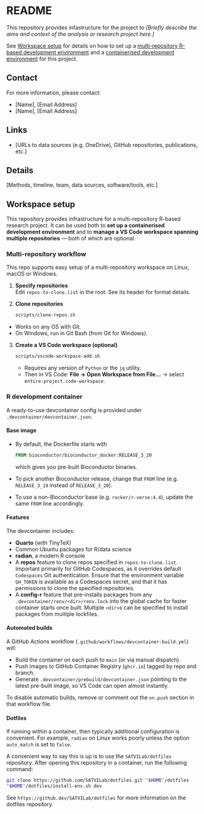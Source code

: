 # README

This repository provides infastructure for the project to _[Briefly describe the aims and context of the analysis or research project here.]_

See [Workspace setup](#workspace-setup) for details on how to set up a [multi-repository R-based development environment](#multi-repository-workflow) and a [containerised development environment](#r-development-container) for this project.

## Contact

For more information, please contact:  
- [Name], [Email Address]  
- [Name], [Email Address]

## Links

- [URLs to data sources (e.g. OneDrive), GitHub repositories, publications, etc.]

## Details

[Methods, timeline, team, data sources, software/tools, etc.]

## Workspace setup

This repository provides infrastructure for a multi-repository R-based research project.
It can be used both to **set up a containerised development environment** and to **manage a VS Code workspace spanning multiple repositories** — both of which are optional.

<!--

You may use this repository:

- as part of an existing project, to quickly reproduce or continue analysis, or  
- as a starting point for new projects with similar infrastructure needs.

!-->

### Multi-repository workflow

This repo supports easy setup of a multi-repository workspace on Linux, macOS or Windows.

1. **Specify repositories**  
   Edit `repos-to-clone.list` in the root. See its header for format details.

2. **Clone repositories**  
   ```bash
   scripts/clone-repos.sh
   ```

  * Works on any OS with Git.
  * On Windows, run in Git Bash (from Git for Windows).

3. **Create a VS Code workspace (optional)**

   ```bash
   scripts/vscode-workspace-add.sh
   ```

   * Requires any version of `Python` or the `jq` utility.
   * Then in VS Code: **File → Open Workspace from File…** → select `entire-project.code-workspace`.

### R development container

A ready-to-use devcontainer config is provided under `.devcontainer/devcontainer.json`.

#### Base image

* By default, the Dockerfile starts with

  ```dockerfile
  FROM bioconductor/bioconductor_docker:RELEASE_3_20
  ```

  which gives you pre-built Bioconductor binaries.
* To pick another Bioconductor release, change that `FROM` line (e.g. `RELEASE_3_19` instead of `RELEASE_3_20`).
* To use a non-Bioconductor base (e.g. `rocker/r-verse:4.4`), update the same `FROM` line accordingly.

#### Features

The devcontainer includes:

* **Quarto** (with TinyTeX)
* Common Ubuntu packages for R/data science
* **radian**, a modern R console
* A **repos** feature to clone repos specified in `repos-to-clone.list`. Important primarily for GitHub Codespaces, as it overrides default `Codespaces` Git authentication. Ensure that the environment variable `GH_TOKEN` is available as a Codespaces secret, and that it has permissions to clone the specified repositories.
* A **config-r** feature that pre-installs packages from any `.devcontainer/renv/<dir>/renv.lock` into the global cache for faster container starts once built. Multiple `<dir>`s can be specified to install packages from multiple lockfiles.

#### Automated builds

A GitHub Actions workflow (`.github/workflows/devcontainer-build.yml`) will:

* Build the container on each push to `main` (or via manual dispatch).
* Push images to GitHub Container Registry (`ghcr.io`) tagged by repo and branch.
* Generate `.devcontainer/prebuild/devcontainer.json` pointing to the latest pre-built image, so VS Code can open almost instantly.

To disable automatic builds, remove or comment out the `on.push` section in that workflow file.

#### Dotfiles

If running within a container, then typically additional configuration is convenient.
For example, `radian` on Linux works poorly unless the option `auto_match` is set to `false`.

A convenient way to say this is up is to use the `SATVILab/dotfiles` repository.
After opening this repository in a container, run the following command:

```bash
git clone https://github.com/SATVILab/dotfiles.git "$HOME"/dotfiles
"$HOME"/dotfiles/install-env.sh dev
```

See `https://github.dev/SATVILab/dotfiles` for more information on the dotfiles repository.
